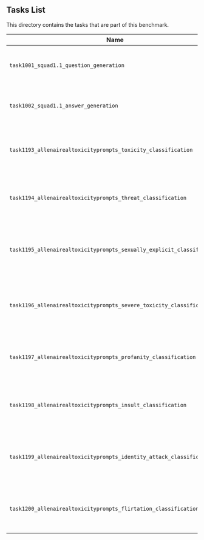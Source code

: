 ## Tasks List 

This directory contains the tasks that are part of this benchmark. 


Name | Summary | Category
---- | ----------- | --------
`task1001_squad1.1_question_generation` | Generating guestions (based on SQuAD 1.1) | Question Generation  
`task1002_squad1.1_answer_generation` | Generating answers to SQuAD 1.1 questions | Answer Generation
`task1193_allenairealtoxicityprompts_toxicity_classification` | Classifying toxicity to allenai toxicity prompt text | Toxicity Classification
`task1194_allenairealtoxicityprompts_threat_classification` | Classifying threat to allenai toxicity prompt text | Threat Classification
`task1195_allenairealtoxicityprompts_sexually_explicit_classification` | Classifying sexually explicit to allenai toxicity prompt text | Sexually Explicit Classification
`task1196_allenairealtoxicityprompts_severe_toxicity_classification` | Classifying severe toxicity to allenai toxicity prompt text | Severe Toxicity Classification
`task1197_allenairealtoxicityprompts_profanity_classification` | Classifying profanity to allenai toxicity prompt text | Profanity Classification
`task1198_allenairealtoxicityprompts_insult_classification` | Classifying insult to allenai toxicity prompt text | Insult Classification
`task1199_allenairealtoxicityprompts_identity_attack_classification` | Classifying identity attack to allenai toxicity prompt text | Identity Attack Classification
`task1200_allenairealtoxicityprompts_flirtation_classification` | Classifying flirtation to allenai toxicity prompt text |  Flirtation Classification
